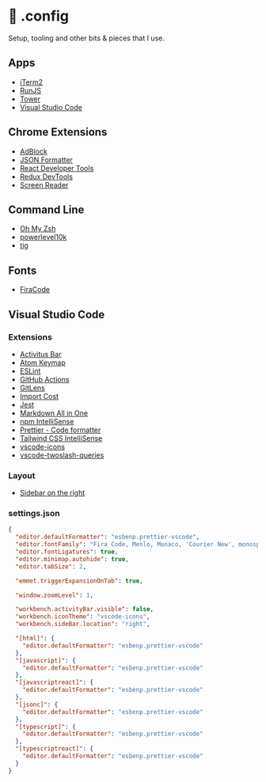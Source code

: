 # 🧰 .config

Setup, tooling and other bits & pieces that I use.

## Apps

- [iTerm2](https://iterm2.com/)
- [RunJS](https://runjs.app/)
- [Tower](https://www.git-tower.com/)
- [Visual Studio Code](https://code.visualstudio.com/)

## Chrome Extensions

- [AdBlock](https://chrome.google.com/webstore/detail/adblock-%E2%80%94-best-ad-blocker/gighmmpiobklfepjocnamgkkbiglidom)
- [JSON Formatter](https://chrome.google.com/webstore/detail/json-formatter/bcjindcccaagfpapjjmafapmmgkkhgoa)
- [React Developer Tools](https://chrome.google.com/webstore/detail/react-developer-tools/fmkadmapgofadopljbjfkapdkoienihi)
- [Redux DevTools](https://chrome.google.com/webstore/detail/redux-devtools/lmhkpmbekcpmknklioeibfkpmmfibljd)
- [Screen Reader](https://chrome.google.com/webstore/detail/screen-reader/kgejglhpjiefppelpmljglcjbhoiplfn)
   
## Command Line

- [Oh My Zsh](https://ohmyz.sh/)
- [powerlevel10k](https://github.com/romkatv/powerlevel10k)
- [tig](https://github.com/jonas/tig)

## Fonts

- [FiraCode](https://github.com/tonsky/FiraCode)

## Visual Studio Code

### Extensions

- [Activitus Bar](https://marketplace.visualstudio.com/items?itemName=Gruntfuggly.activitusbar)
- [Atom Keymap](https://marketplace.visualstudio.com/items?itemName=ms-vscode.atom-keybindings)
- [ESLint](https://marketplace.visualstudio.com/items?itemName=dbaeumer.vscode-eslint)
- [GitHub Actions](https://marketplace.visualstudio.com/items?itemName=GitHub.vscode-github-actions)
- [GitLens](https://marketplace.visualstudio.com/items?itemName=eamodio.gitlens)
- [Import Cost](https://marketplace.visualstudio.com/items?itemName=wix.vscode-import-cost)
- [Jest](https://marketplace.visualstudio.com/items?itemName=Orta.vscode-jest)
- [Markdown All in One](https://marketplace.visualstudio.com/items?itemName=yzhang.markdown-all-in-one)
- [npm IntelliSense](https://marketplace.visualstudio.com/items?itemName=christian-kohler.npm-intellisense)
- [Prettier - Code formatter](https://marketplace.visualstudio.com/items?itemName=esbenp.prettier-vscode)
- [Tailwind CSS IntelliSense](https://marketplace.visualstudio.com/items?itemName=bradlc.vscode-tailwindcss)
- [vscode-icons](https://marketplace.visualstudio.com/items?itemName=vscode-icons-team.vscode-icons)
- [vscode-twoslash-queries](https://marketplace.visualstudio.com/items?itemName=Orta.vscode-twoslash-queries)

### Layout

- [Sidebar on the right](https://tinytip.co/tips/vscode-sidebar-position/)

### settings.json

```json
{
  "editor.defaultFormatter": "esbenp.prettier-vscode",
  "editor.fontFamily": "Fira Code, Menlo, Monaco, 'Courier New', monospace",
  "editor.fontLigatures": true,
  "editor.minimap.autohide": true,
  "editor.tabSize": 2,

  "emmet.triggerExpansionOnTab": true,

  "window.zoomLevel": 1,

  "workbench.activityBar.visible": false,
  "workbench.iconTheme": "vscode-icons",
  "workbench.sideBar.location": "right",

  "[html]": {
    "editor.defaultFormatter": "esbenp.prettier-vscode"
  },
  "[javascript]": {
    "editor.defaultFormatter": "esbenp.prettier-vscode"
  },
  "[javascriptreact]": {
    "editor.defaultFormatter": "esbenp.prettier-vscode"
  },
  "[jsonc]": {
    "editor.defaultFormatter": "esbenp.prettier-vscode"
  },
  "[typescript]": {
    "editor.defaultFormatter": "esbenp.prettier-vscode"
  },
  "[typescriptreact]": {
    "editor.defaultFormatter": "esbenp.prettier-vscode"
  }
}
```

